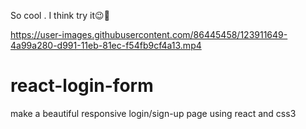So cool . I think try it😉🤩


https://user-images.githubusercontent.com/86445458/123911649-4a99a280-d991-11eb-81ec-f54fb9cf4a13.mp4

# react-login-form
make a beautiful responsive login/sign-up  page using react and css3
